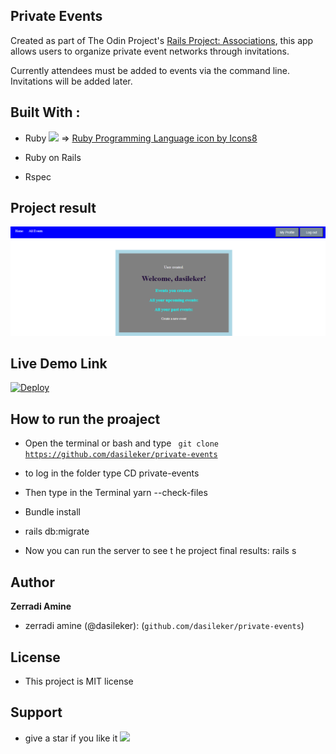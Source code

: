 ## Private Events

Created as part of The Odin Project's [Rails Project: Associations](https://www.theodinproject.com/courses/ruby-on-rails/lessons/associations?ref=lnav), this app allows users to organize private event networks through invitations.

Currently attendees must be added to events via the command line. Invitations will be added later.


## Built With :

- Ruby  <img src="https://img.icons8.com/officexs/16/000000/ruby-programming-language.png"/> => <a href="https://icons8.com/icon/4mBPKZ320Bgr/ruby-programming-language">Ruby Programming Language icon by Icons8</a>

- Ruby on Rails

- Rspec


## Project result

<img src="events.png">

## Live Demo Link

[![Deploy](https://www.herokucdn.com/deploy/button.svg)](https://event-private.herokuapp.com/)
## How to run the proaject

- Open the terminal or bash and type <code> git clone https://github.com/dasileker/private-events</code>

- to log in the folder type CD private-events


- Then type in  the Terminal yarn --check-files


- Bundle install 

- rails db:migrate


- Now you can run the server to see t he project final results: rails s




## Author 


**Zerradi Amine**

- zerradi amine (@dasileker): (<code>github.com/dasileker/private-events</code>)



## License

- This project is MIT license


## Support

- give a star if you like it <img src="https://img.icons8.com/emoji/16/000000/star-emoji.png"/>


